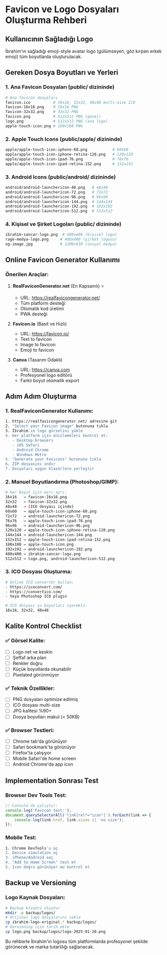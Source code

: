 # Favicon ve Logo Dosyaları Oluşturma Rehberi

## Kullanıcının Sağladığı Logo
İbrahim'ın sağladığı emoji-style avatar logo (gülümseyen, göz kırpan erkek emoji) tüm boyutlarda oluşturulacak.

## Gereken Dosya Boyutları ve Yerleri

### 1. Ana Favicon Dosyaları (public/ dizininde)
```bash
# Ana favicon dosyaları
favicon.ico          # 16x16, 32x32, 48x48 multi-size ICO
favicon-16x16.png    # 16x16 PNG
favicon-32x32.png    # 32x32 PNG  
favicon.png          # 512x512 PNG (genel)
logo.png             # 512x512 PNG (ana logo)
apple-touch-icon.png # 180x180 PNG
```

### 2. Apple Touch Icons (public/apple/ dizininde)
```bash
apple/apple-touch-icon-iphone-60.png           # 60x60
apple/apple-touch-icon-iphone-retina-120.png   # 120x120
apple/apple-touch-icon-ipad-76.png             # 76x76
apple/apple-touch-icon-ipad-retina-152.png     # 152x152
```

### 3. Android Icons (public/android/ dizininde)
```bash
android/android-launchericon-48.png   # 48x48
android/android-launchericon-72.png   # 72x72
android/android-launchericon-96.png   # 96x96
android/android-launchericon-144.png  # 144x144
android/android-launchericon-192.png  # 192x192
android/android-launchericon-512.png  # 512x512
```

### 4. Kişisel ve Şirket Logoları (public/ dizininde)
```bash
ibrahim-sancar-logo.png  # 400x400 (kişisel logo)
rage-medya-logo.png     # 400x400 (şirket logosu)
og-image.jpg            # 1200x630 (sosyal medya)
```

## Online Favicon Generator Kullanımı

### Önerilen Araçlar:
1. **RealFaviconGenerator.net** (En Kapsamlı) ⭐
   - URL: https://realfavicongenerator.net/
   - Tüm platform desteği
   - Otomatik kod üretimi
   - PWA desteği

2. **Favicon.io** (Basit ve Hızlı)
   - URL: https://favicon.io/
   - Text to favicon
   - Image to favicon
   - Emoji to favicon

3. **Canva** (Tasarım Odaklı)
   - URL: https://canva.com
   - Profesyonel logo editörü
   - Farklı boyut otomatik export

## Adım Adım Oluşturma

### 1. RealFaviconGenerator Kullanımı:
```bash
1. https://realfavicongenerator.net/ adresine git
2. "Select your Favicon image" butonuna tıkla
3. İbrahim'ın logo görselini yükle
4. Her platform için önizlemeleri kontrol et:
   - Desktop browsers
   - iOS Safari
   - Android Chrome
   - Windows Metro
5. "Generate your Favicons" butonuna tıkla
6. ZIP dosyasını indir
7. Dosyaları uygun klasörlere yerleştir
```

### 2. Manuel Boyutlandırma (Photoshop/GIMP):
```bash
# Her boyut için ayrı ayrı:
16x16   → favicon-16x16.png
32x32   → favicon-32x32.png
48x48   → (ICO dosyası içinde)
60x60   → apple-touch-icon-iphone-60.png
72x72   → android-launchericon-72.png
76x76   → apple-touch-icon-ipad-76.png
96x96   → android-launchericon-96.png
120x120 → apple-touch-icon-iphone-retina-120.png
144x144 → android-launchericon-144.png
152x152 → apple-touch-icon-ipad-retina-152.png
180x180 → apple-touch-icon.png
192x192 → android-launchericon-192.png
400x400 → ibrahim-sancar-logo.png
512x512 → logo.png, android-launchericon-512.png
```

### 3. ICO Dosyası Oluşturma:
```bash
# Online ICO converter kullan:
- https://icoconvert.com/
- https://convertico.com/
- Veya Photoshop ICO plugin

# ICO dosyası şu boyutları içermeli:
16x16, 32x32, 48x48
```

## Kalite Kontrol Checklist

### ✅ Görsel Kalite:
- [ ] Logo net ve keskin
- [ ] Şeffaf arka plan
- [ ] Renkler doğru
- [ ] Küçük boyutlarda okunabilir
- [ ] Pixelated görünmüyor

### ✅ Teknik Özellikler:
- [ ] PNG dosyaları optimize edilmiş
- [ ] ICO dosyası multi-size
- [ ] JPG kalitesi %90+
- [ ] Dosya boyutları makul (< 50KB)

### ✅ Browser Testleri:
- [ ] Chrome tab'da görünüyor
- [ ] Safari bookmark'ta görünüyor
- [ ] Firefox'ta çalışıyor
- [ ] Mobile Safari'de home screen
- [ ] Android Chrome'da app icon

## Implementation Sonrası Test

### Browser Dev Tools Test:
```javascript
// Console'da çalıştır:
console.log('Favicon test:');
document.querySelectorAll('link[rel*="icon"]').forEach(link => {
    console.log(link.href, link.sizes || 'no size');
});
```

### Mobile Test:
```bash
1. Chrome DevTools'u aç
2. Device simulation aç
3. iPhone/Android seç
4. "Add to Home Screen" test et
5. Icon doğru görünüyor mu kontrol et
```

## Backup ve Versioning

### Logo Kaynak Dosyaları:
```bash
# Backup klasörü oluştur
mkdir -p backup/logos/
# Orijinal logo dosyalarını sakla
cp ibrahim-logo-original.* backup/logos/
# Versioning için tarih ekle
cp logo.png backup/logos/logo-2025-01-20.png
```

Bu rehberle İbrahim'ın logosu tüm platformlarda profesyonel şekilde görünecek ve marka tutarlılığı sağlanacak. 